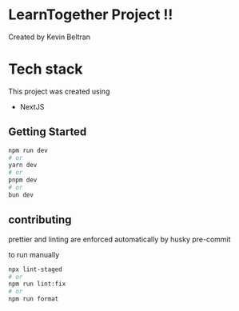 # LearnTogether Project !!

Created by Kevin Beltran

# Tech stack

This project was created using

- NextJS

## Getting Started

```bash
npm run dev
# or
yarn dev
# or
pnpm dev
# or
bun dev
```

## contributing

prettier and linting are enforced automatically by husky pre-commit

to run manually

```bash
npx lint-staged
# or
npm run lint:fix
# or
npm run format
```
